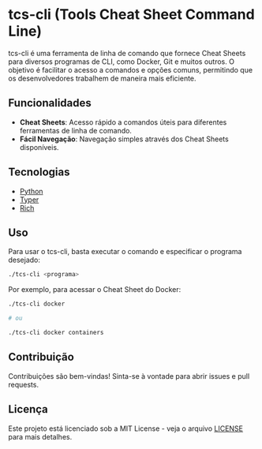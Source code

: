 # tcs-cli (Tools Cheat Sheet Command Line)

tcs-cli é uma ferramenta de linha de comando que fornece Cheat Sheets para diversos programas de CLI, como Docker, Git e muitos outros. O objetivo é facilitar o acesso a comandos e opções comuns, permitindo que os desenvolvedores trabalhem de maneira mais eficiente.

## Funcionalidades

- **Cheat Sheets**: Acesso rápido a comandos úteis para diferentes ferramentas de linha de comando.
- **Fácil Navegação**: Navegação simples através dos Cheat Sheets disponíveis.

## Tecnologias

- [Python](https://www.python.org/)
- [Typer](https://typer.tiangolo.com/)
- [Rich](https://github.com/Textualize/rich?tab=readme-ov-file)

## Uso

Para usar o tcs-cli, basta executar o comando e especificar o programa desejado:

```bash
./tcs-cli <programa>
```

Por exemplo, para acessar o Cheat Sheet do Docker:

```bash
./tcs-cli docker

# ou

./tcs-cli docker containers
```

## Contribuição

Contribuições são bem-vindas! Sinta-se à vontade para abrir issues e pull requests.

## Licença

Este projeto está licenciado sob a MIT License - veja o arquivo [LICENSE](LICENSE) para mais detalhes.